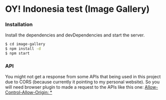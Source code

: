 # OY! Indonesia test (Image Gallery)

### Installation

Install the dependencies and devDependencies and start the server.

```sh
$ cd image-gallery
$ npm install -d
$ npm start
```
### API
You might not get a response from some APIs that being used in this project due to CORS (because currently it pointing to my personal website). So you will need browser plugin to made a request to the APIs like this one: [Allow-Control-Allow-Origin: *]

 [Allow-Control-Allow-Origin: *]: <https://chrome.google.com/webstore/detail/allow-control-allow-origi/nlfbmbojpeacfghkpbjhddihlkkiljbi>
